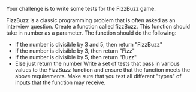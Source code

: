 Your challenge is to write some tests for the FizzBuzz game.

FizzBuzz is a classic programming problem that is often asked as an interview question. Create a function called fizzBuzz. This function should take in number as a parameter. The function should do the following:

* If the number is divisible by 3 and 5, then return "FizzBuzz"
* If the number is divisible by 3, then return "Fizz"
* If the number is divisible by 5, then return "Buzz"
* Else just return the number
Write a set of tests that pass in various values to the FizzBuzz function and ensure that the function meets the above requirements. Make sure that you test all different "types" of inputs that the function may receive.